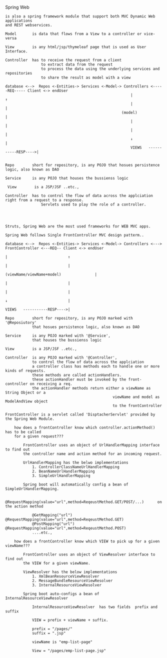 Spring Web

    is also a spring framework module that support both MVC Dynamic Web applications
    and REST webservices.

    Model       is data that flows from a View to a controller or vice-versa

    View        is any html/jsp/thymeleaf page that is used as User Interface.

    Controller  has to receive the request from a client
                    to extract data from the request
                    to process the data using the underlying services and repositories
                    to share the result as model with a view

    database <-->  Repos <-Entities-> Services <-Model-> Controllers <-----REQ----- Client <-> endUser 
                                                            |                           ↑
                                                            |                           |
                                                        (model)                         |
                                                            |                           |
                                                            |                           |
                                                            ↓                           |
                                                            VIEWS   -----------RESP---->|


    Repo        short for repository, is any POJO that hosues persistence logic, also known as DAO

    Service     is any POJO that houses the bussienss logic

     View        is a JSP/JSF ..etc.,

    Controller  has to control the flow of data across the applciation right from a request to a response.
                    Servlets used to play the role of a controller.

   


    Struts, Spring Web are the most used frameworks for WEB MVC apps.

    Spring Web follows Single FrontController MVC design patterm..

    database <-->  Repos <-Entities-> Services <-Model-> Controllers <---> FrontController <---REQ-- Client <-> endUser 
                                                                            |                           ↑
                                                                            |                           |
                                                                (viewName/viewName+model)               |
                                                                            |                           |
                                                                            |                           |
                                                                            ↓                           |
                                                                            VIEWS   -----------RESP---->|

    Repo        short for repository, is any POJO marked with '@Reposiutory' 
                that hosues persistence logic, also known as DAO

    Service     is any POJO marked with '@Service',
                that houses the bussienss logic

    View        is a JSP/JSF ..etc.,

    Controller  is any POJO marked with '@Controller',
                to control the flow of data across the applciation 
                a controller class has methods each to handle one or more kinds of requests.
                these methods are called actionHandlers.
                these actionHandler must be invoked by the front-controller on receiving a req.
                the actionHandler methods return either a viewName as String Object or a
                                                    viewName and model as ModelAndView object
                                                    to the frontController

    FrontController is a servlet called 'DisptacherServlet' provided by the Spring Web Module.
                    
        how does a frontController know which controller.actionMethod() has to be called
        for a given request???

            FrontController uses an object of UrlHandlerMapping interface to find out
            the controller name and action method for an incoming request.

            UrlHandlerMapping has the belwo implementations
                1. ControllerClassNameUrlHandlerMapping
                2. BeanNameUrlHandlerMapping
                3. SimpleUrlHandlerMapping

            Spring boot will automatically config a bean of SimpleUrlHandlerMapping.

                @RequestMapping(value="url",method=ReqeustMethod.GET/POST/...)      on the action method
                    
                @GetMapping("url")      @RequestMapping(value="url",method=ReqeustMethod.GET)
                @PostMapping("url")     @RequestMapping(value="url",method=ReqeustMethod.POST)
                ....etc.,
                    
        how does a frontController know which VIEW to pick up for a given viewName???

            FrontController uses an object of ViewResolver interface to find out
            the VIEW for a given viewName.

            ViewResolver has the below implementations
                1. XmlBeanResourceViewResolver
                2. MessageBundleResourceViewResolver
                3. InternalResourceViewResolver

            Spring boot auto-configs a bean of InternalResourceViewResolver

                InternalResourceViewResolver  has two fields  prefix and suffix

                VIEW = prefix + viewName + suffix.

                prefix = "/pages/"
                suffix = ".jsp"

                viewName is "emp-list-page"

                View = "/pages/emp-list-page.jsp"

  
